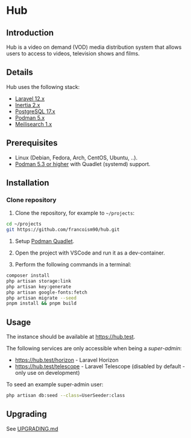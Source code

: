 # Hub

## Introduction

Hub is a video on demand (VOD) media distribution system that allows users to access to videos, television shows and films.

## Details

Hub uses the following stack:

- [Laravel 12.x](https://laravel.com/)
- [Inertia 2.x](https://inertiajs.com/)
- [PostgreSQL 17.x](https://www.postgresql.org/)
- [Podman 5.x](https://podman.io/)
- [Meilisearch 1.x](https://www.meilisearch.com/)

## Prerequisites

- Linux (Debian, Fedora, Arch, CentOS, Ubuntu, ..).
- [Podman 5.3 or higher](https://podman.io/) with Quadlet (systemd) support.

## Installation

### Clone repository

1. Clone the repository, for example to `~/projects`:

```bash
cd ~/projects
git https://github.com/francoism90/hub.git
```

1. Setup [Podman Quadlet](docs/podman.md).

1. Open the project with VSCode and run it as a dev-container.

1. Perform the following commands in a terminal:

```bash
composer install
php artisan storage:link
php artisan key:generate
php artisan google-fonts:fetch
php artisan migrate --seed
pnpm install && pnpm build
```

## Usage

The instance should be available at <https://hub.test>.

The following services are only accessible when being a *super-admin*:

- <https://hub.test/horizon> - Laravel Horizon
- <https://hub.test/telescope> - Laravel Telescope (disabled by default - only use on development)

To seed an example super-admin user:

```bash
php artisan db:seed --class=UserSeeder:class
```

## Upgrading

See [UPGRADING.md](UPGRADING.md)
